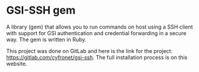 # GSI-SSH gem
A library (gem) that allows you to run commands on host using a SSH client with support for GSI authentication and credential forwarding in a secure way. The gem is written in Ruby.

This project was done on GitLab and here is the link for the project: https://gitlab.com/cyfronet/gsi-ssh. The full installation process is on this website.
